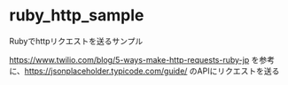 # ruby_http_sample
Rubyでhttpリクエストを送るサンプル

https://www.twilio.com/blog/5-ways-make-http-requests-ruby-jp を参考に、https://jsonplaceholder.typicode.com/guide/ のAPIにリクエストを送る
